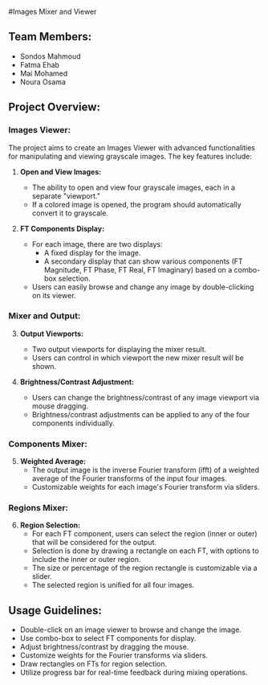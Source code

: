 #Images Mixer and Viewer

## Team Members:
- Sondos Mahmoud
- Fatma Ehab
- Mai Mohamed
- Noura Osama

## Project Overview:

### Images Viewer:
The project aims to create an Images Viewer with advanced functionalities for manipulating and viewing grayscale images. The key features include:

1. **Open and View Images:**
    - The ability to open and view four grayscale images, each in a separate "viewport."
    - If a colored image is opened, the program should automatically convert it to grayscale.

2. **FT Components Display:**
    - For each image, there are two displays:
        - A fixed display for the image.
        - A secondary display that can show various components (FT Magnitude, FT Phase, FT Real, FT Imaginary) based on a combo-box selection.
    - Users can easily browse and change any image by double-clicking on its viewer.

### Mixer and Output:

3. **Output Viewports:**
    - Two output viewports for displaying the mixer result.
    - Users can control in which viewport the new mixer result will be shown.

4. **Brightness/Contrast Adjustment:**
    - Users can change the brightness/contrast  of any image viewport via mouse dragging.
    - Brightness/contrast adjustments can be applied to any of the four components individually.

### Components Mixer:

5. **Weighted Average:**
    - The output image is the inverse Fourier transform (ifft) of a weighted average of the Fourier transforms of the input four images.
    - Customizable weights for each image's Fourier transform via sliders.

### Regions Mixer:

6. **Region Selection:**
    - For each FT component, users can select the region (inner or outer) that will be considered for the output.
    - Selection is done by drawing a rectangle on each FT, with options to include the inner or outer region.
    - The size or percentage of the region rectangle is customizable via a slider.
    - The selected region is unified for all four images.

## Usage Guidelines:

- Double-click on an image viewer to browse and change the image.
- Use combo-box to select FT components for display.
- Adjust brightness/contrast by dragging the mouse.
- Customize weights for the Fourier transforms via sliders.
- Draw rectangles on FTs for region selection.
- Utilize progress bar for real-time feedback during mixing operations.
